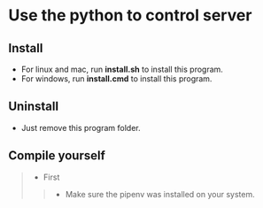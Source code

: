 # **Use the python to control server**
## Install
* For linux and mac, run **install.sh** to install this program.
* For windows, run **install.cmd** to install this program.

## Uninstall
* Just remove this program folder.

## Compile yourself
>* First
>>* Make sure the pipenv was installed on your system.

